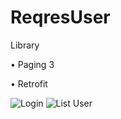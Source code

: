 # ReqresUser

Library

•	Paging 3

•	Retrofit

![Login](https://github.com/Ibrahiimesa/ReqresUser/assets/85695510/1d44147a-13a2-46de-90ce-815e85117b93)
![List User](https://github.com/Ibrahiimesa/ReqresUser/assets/85695510/2787ace8-0d6c-4376-8fbf-3f3a8e6c852e)

